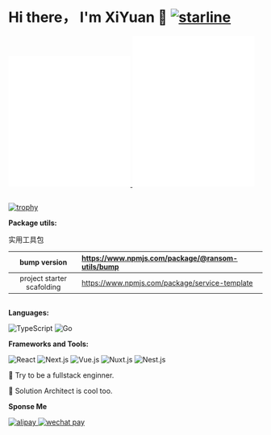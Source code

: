 # Hi there， I'm XiYuan 👋 [![starline](https://starlines.qoo.monster/assets/0x3f1OpusExPavoTelos)](https://github.com/qoomon/starline)






<!-- info grpah -->
<p>
  <a href="#">
<img src="https://github.com/0x3f1OpusExPavoTelos/0x3f1OpusExPavoTelos/blob/main/metrics1.svg" width="48%" />
  </a>
  <a href="#">
<img src="https://github.com/0x3f1OpusExPavoTelos/0x3f1OpusExPavoTelos/blob/main/metrics2.svg" width="48%" />
  </a>
</p>



<!-- capsule  waviing header -->
<!-- <div align="center">
  <a href="https://">
    <picture>
      <source media="(prefers-color-scheme: dark)" 
        srcset="https://capsule-render.vercel.app/api?type=waving&height=300&color=gradient&text=0x3f1OpusExPavoTelos&desc=-🪐%20Crossing%20the%20Rubicon&descAlignY=65&descAlign=64">
       <img src="https://capsule-render.vercel.app/api?type=waving&height=300&color=gradient&text=0x3f1OpusExPavoTelos&desc=-🪐%20Crossing%20the%20Rubicon&descAlignY=65&descAlign=64">
    </picture>
  </a>
</div> -->


##
<!-- trophy bar -->
[![trophy](https://github-profile-trophy.vercel.app/?username=0x3f1OpusExPavoTelos&title=-Reviews&rank=-C,-B)](https://github.com/ryo-ma/github-profile-trophy)

**Package utils:**

实用工具包

|   bump version  | https://www.npmjs.com/package/@ransom-utils/bump |
| :------------: | :--------------------------------------------------|
|  project starter scafolding  | https://www.npmjs.com/package/service-template |



##
**Languages:**

![TypeScript](https://img.shields.io/badge/TypeScript-3178C6?logo=TypeScript&logoColor=fff)
![Go](https://img.shields.io/badge/Go-007d9c?logo=go&logoColor=fff)

**Frameworks and Tools:**

![React](https://img.shields.io/badge/React.js-61DAFB?logo=React&logoColor=333)
![Next.js](https://img.shields.io/badge/Next.js-000000?logo=Next.js&logoColor=fff)
![Vue.js](https://img.shields.io/badge/Vue.js-fff?logo=Vue.js&logoColor=000)
![Nuxt.js](https://img.shields.io/badge/Nuxt.js-fff?logo=nuxt.js&logoColor=020420)
![Nest.js](https://img.shields.io/badge/Nest.js-ea2845?logo=nestjs&logoColor=fff)


:dna: Try to be a fullstack enginner.

:test_tube: Solution Architect is cool too.


**Sponse Me**

<!-- sponse badges -->
<p align="left">
    <a href="https://github.com/user-attachments/assets/afd60b0a-86e3-4d45-8bbc-8003a6e4e456">
        <img src="https://img.shields.io/badge/Alipay-181926?style=flat-square&logo=Alipay&labelColor=181926"
            alt="alipay">
    </a>
    <a href="https://github.com/user-attachments/assets/8c57e9d1-8d0b-4dcf-9ae2-1619442b7887">
        <img src="https://img.shields.io/badge/Wechat-181926?style=flat-square&logo=Wechat&labelColor=181926"
          alt="wechat pay">
    </a>
</p>
<!-- 
<p align="center">
<img src="https://github.com/user-attachments/assets/d433001b-a0ce-433b-bde8-af192451af2d" alt='pay-merge'></a>
</p>
-->
<!-- 
[![Alipay](https://img.shields.io/badge/Alipay-181926?style=flat-square&logo=Alipay&labelColor=181926)](https://github.com/user-attachments/assets/afd60b0a-86e3-4d45-8bbc-8003a6e4e456)
[![Wechat](https://img.shields.io/badge/Wechat-181926?style=flat-square&logo=Wechat&labelColor=181926)](https://github.com/user-attachments/assets/8c57e9d1-8d0b-4dcf-9ae2-1619442b7887) -->



